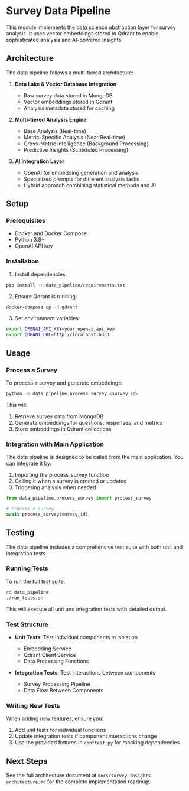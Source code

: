 # Survey Data Pipeline

This module implements the data science abstraction layer for survey analysis. It uses vector embeddings stored in Qdrant to enable sophisticated analysis and AI-powered insights.

## Architecture

The data pipeline follows a multi-tiered architecture:

1. **Data Lake & Vector Database Integration**
   - Raw survey data stored in MongoDB
   - Vector embeddings stored in Qdrant
   - Analysis metadata stored for caching

2. **Multi-tiered Analysis Engine**
   - Base Analysis (Real-time)
   - Metric-Specific Analysis (Near Real-time)
   - Cross-Metric Intelligence (Background Processing)
   - Predictive Insights (Scheduled Processing)

3. **AI Integration Layer**
   - OpenAI for embedding generation and analysis
   - Specialized prompts for different analysis tasks
   - Hybrid approach combining statistical methods and AI

## Setup

### Prerequisites

- Docker and Docker Compose
- Python 3.9+
- OpenAI API key

### Installation

1. Install dependencies:

```bash
pip install -r data_pipeline/requirements.txt
```

2. Ensure Qdrant is running:

```bash
docker-compose up -d qdrant
```

3. Set environment variables:

```bash
export OPENAI_API_KEY=your_openai_api_key
export QDRANT_URL=http://localhost:6333
```

## Usage

### Process a Survey

To process a survey and generate embeddings:

```bash
python -m data_pipeline.process_survey <survey_id>
```

This will:
1. Retrieve survey data from MongoDB
2. Generate embeddings for questions, responses, and metrics
3. Store embeddings in Qdrant collections

### Integration with Main Application

The data pipeline is designed to be called from the main application. You can integrate it by:

1. Importing the process_survey function
2. Calling it when a survey is created or updated
3. Triggering analysis when needed

```python
from data_pipeline.process_survey import process_survey

# Process a survey
await process_survey(survey_id)
```

## Testing

The data pipeline includes a comprehensive test suite with both unit and integration tests.

### Running Tests

To run the full test suite:

```bash
cd data_pipeline
./run_tests.sh
```

This will execute all unit and integration tests with detailed output.

### Test Structure

- **Unit Tests**: Test individual components in isolation
  - Embedding Service
  - Qdrant Client Service
  - Data Processing Functions

- **Integration Tests**: Test interactions between components
  - Survey Processing Pipeline
  - Data Flow Between Components

### Writing New Tests

When adding new features, ensure you:
1. Add unit tests for individual functions
2. Update integration tests if component interactions change
3. Use the provided fixtures in `conftest.py` for mocking dependencies

## Next Steps

See the full architecture document at `docs/survey-insights-architecture.md` for the complete implementation roadmap. 